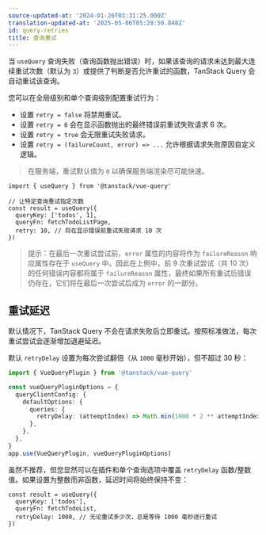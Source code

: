 ```yaml
---
source-updated-at: '2024-01-26T03:31:25.000Z'
translation-updated-at: '2025-05-06T05:28:59.848Z'
id: query-retries
title: 查询重试
---
```


当 `useQuery` 查询失败（查询函数抛出错误）时，如果该查询的请求未达到最大连续重试次数（默认为 `3`）或提供了判断是否允许重试的函数，TanStack Query 会自动重试该查询。

您可以在全局级别和单个查询级别配置重试行为：

- 设置 `retry = false` 将禁用重试。
- 设置 `retry = 6` 会在显示函数抛出的最终错误前重试失败请求 6 次。
- 设置 `retry = true` 会无限重试失败请求。
- 设置 `retry = (failureCount, error) => ...` 允许根据请求失败原因自定义逻辑。

> 在服务端，重试默认值为 `0` 以确保服务端渲染尽可能快速。

```tsx
import { useQuery } from '@tanstack/vue-query'

// 让特定查询重试指定次数
const result = useQuery({
  queryKey: ['todos', 1],
  queryFn: fetchTodoListPage,
  retry: 10, // 将在显示错误前重试失败请求 10 次
})
```

> 提示：在最后一次重试尝试前，`error` 属性的内容将作为 `failureReason` 响应属性存在于 `useQuery` 中。因此在上例中，前 9 次重试尝试（共 10 次）的任何错误内容都将属于 `failureReason` 属性，最终如果所有重试后错误仍存在，它们将在最后一次尝试后成为 `error` 的一部分。

## 重试延迟

默认情况下，TanStack Query 不会在请求失败后立即重试。按照标准做法，每次重试尝试会逐渐增加退避延迟。

默认 `retryDelay` 设置为每次尝试翻倍（从 `1000` 毫秒开始），但不超过 30 秒：

```ts
import { VueQueryPlugin } from '@tanstack/vue-query'

const vueQueryPluginOptions = {
  queryClientConfig: {
    defaultOptions: {
      queries: {
        retryDelay: (attemptIndex) => Math.min(1000 * 2 ** attemptIndex, 30000),
      },
    },
  },
}
app.use(VueQueryPlugin, vueQueryPluginOptions)
```

虽然不推荐，但您显然可以在插件和单个查询选项中覆盖 `retryDelay` 函数/整数值。如果设置为整数而非函数，延迟时间将始终保持不变：

```tsx
const result = useQuery({
  queryKey: ['todos'],
  queryFn: fetchTodoList,
  retryDelay: 1000, // 无论重试多少次，总是等待 1000 毫秒进行重试
})
```
